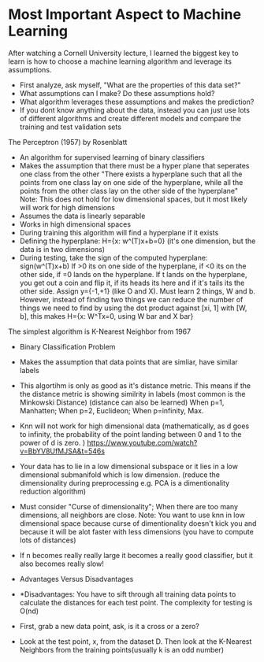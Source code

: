# Most Important Aspect to Machine Learning

After watching a Cornell University lecture, I learned the biggest key to learn is how to choose a machine learning algorithm and leverage its assumptions. 

* First analyze, ask myself, "What are the properties of this data set?"
* What assumptions can I make? Do these assumptions hold?
* What algorithm leverages these assumptions and makes the prediction?
* If you dont know anything about the data, instead you can just use lots of different algorithms and create different models and compare the training and test validation sets

The Perceptron (1957) by Rosenblatt 
* An algorithm for supervised learning of binary classifiers
* Makes the assumption that there must be a hyper plane that seperates one class from the other "There exists a hyperplane such that all the points from one class lay on one side of the hyperplane, while all the points from the other class lay on the other side of the hyperplane" Note: This does not hold for low dimensional spaces, but it most likely will work for high dimensions
* Assumes the data is linearly separable
* Works in high dimensional spaces
* During training this algorithm will find a hyperplane if it exists
* Defining the hyperplane: H={x: w^(T)x+b=0} (it's one dimension, but the data is in two dimensions)
* During testing, take the sign of the computed hyperplane: sign(w^(T)x+b) If >0 its on one side of the hyperplane, if <0 its on the other side, if =0 lands on the hyperplane. If t lands on the hyperplane, you get out a coin and flip it, if its heads its here and if it's tails its the other side. Assign y={-1,+1} (like O and X). Must learn 2 things, W and b. However, instead of finding two things we can reduce the number of things we need to find by using the dot product against [xi, 1] with [W, b], this makes H={x: W^Tx=0, using W bar and X bar}

The simplest algorithm is K-Nearest Neighbor from 1967
* Binary Classification Problem
* Makes the assumption that data points that are simliar, have similar labels
* This algortihm is only as good as it's distance metric. This means if the the distance metric is showing similrity in labels (most common is the Minkowski Distance) (distance can also be learned) When p=1, Manhatten; When p=2, Euclideon; When p=infinity, Max.
* Knn will not work for high dimensional data (mathematically, as d goes to infinity, the probability of the point landing between 0 and 1 to the power of d is zero. ) https://www.youtube.com/watch?v=BbYV8UfMJSA&t=546s 
* Your data has to lie in a low dimensional subspace or it lies in a low dimensional submanifold which is low dimension. (reduce the dimensionality during preprocessing e.g. PCA is a dimentionality reduction algorithm)
* Must consider "Curse of dimensionality"; When there are too many dimensions, all neighbors are close. Note: You want to use knn in low dimensional space because curse of dimentionality doesn't kick you and because it will be alot faster with less dimensions (you have to compute lots of distances)
* If n becomes really really large it becomes a really good classifier, but it also becomes really slow!


* Advantages Versus Disadvantages
* *Disadvantages: You have to sift through all training data points to calculate the distances for each test point. The complexity for testing is O(nd)

* First, grab a new data point, ask, is it a cross or a zero?
* Look at the test point, x, from the dataset D. Then look at the K-Nearest Neighbors from the training points(usually k is an odd number)

